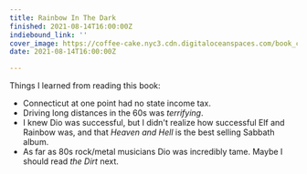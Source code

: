```yaml
---
title: Rainbow In The Dark
finished: 2021-08-14T16:00:00Z
indiebound_link: ''
cover_image: https://coffee-cake.nyc3.cdn.digitaloceanspaces.com/book_covers/2021/rainbowinthedark.webp
date: 2021-08-14T16:00:00Z

---
```

Things I learned from reading this book:

* Connecticut at one point had no state income tax.
* Driving long distances in the 60s was _terrifying_.
* I knew Dio was successful, but I didn't realize how successful Elf and Rainbow was, and that _Heaven and Hell_ is the best selling Sabbath album.
* As far as 80s rock/metal musicians Dio was incredibly tame. Maybe I should read _the Dirt_ next.